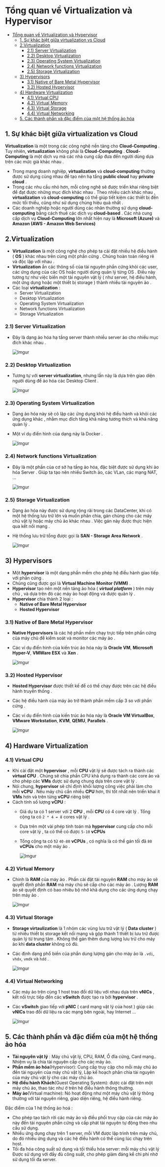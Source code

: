 # Tổng quan về Virtualization và Hypervisor

- [Tổng quan về Virtualization và Hypervisor](#tổng-quan-về-virtualization-và-hypervisor)
  - [1. Sự khác biệt giữa virtualization vs Cloud](#1-sự-khác-biệt-giữa-virtualization-vs-cloud)
  - [2.Virtualization](#2virtualization)
    - [2.1) Server Virtualization](#21-server-virtualization)
    - [2.2) Desktop Virtualization](#22-desktop-virtualization)
    - [2.3) Operating System Virtualization](#23-operating-system-virtualization)
    - [2.4) Network functions Virtualization](#24-network-functions-virtualization)
    - [2.5) Storage Virtualization](#25-storage-virtualization)
  - [3) Hypervisors](#3-hypervisors)
    - [3.1) Native of Bare Metal Hypervisor](#31-native-of-bare-metal-hypervisor)
    - [3.2) Hosted Hypervisor](#32-hosted-hypervisor)
  - [4) Hardware Virtualization](#4-hardware-virtualization)
    - [4.1) Virtual CPU](#41-virtual-cpu)
    - [4.2) Virtual Memory](#42-virtual-memory)
    - [4.3) Virtual Storage](#43-virtual-storage)
    - [4.4) Virtual Networking](#44-virtual-networking)
  - [5. Các thành phần và đặc điểm của một hệ thống ảo hóa](#5-các-thành-phần-và-đặc-điểm-của-một-hệ-thống-ảo-hóa)

## 1. Sự khác biệt giữa virtualization vs Cloud

**Virtualization** là một trong các công nghệ nền tảng cho **Cloud-Computing** . Tuy nhiên, **virtualization** không phải là **Cloud-Computing** . **Cloud-Computing** là một dịch vụ mà các nhà cung cấp đưa đến người dùng dựa trên các mức giá khác nhau .
- Trong mạng doanh nghiệp, **virtualization** và **cloud-computing** thường được sử dụng cùng nhau để tạo nên hạ tầng **public cloud** hay **private cloud** .
- Trong các nhu cầu nhỏ hơn, mỗi công nghệ sẽ được triển khai riêng biệt để đạt được những mục đích khác nhau . Theo nhiều cách khác nhau , **virtualization** và **cloud-computing** có thể giúp tiết kiệm các thiết bị đến mức tối thiểu, cũng như sử dụng chúng hiệu quả nhất .
- Các doanh nghiệp hoặc người dùng các nhân thường sử dụng **cloud-computing** bằng cách thuê các dịch vụ **cloud-based** . Các nhà cung cấp dịch vụ **Cloud-Computing** lớn nhất hiện nay là **Microsoft (Azure)** và **Amazon (AWS - Amazon Web Services)**

## 2.Virtualization

- **Virtualization** là một công nghệ cho phép ta cài đặt nhiều hệ điều hành ( **OS** ) khác nhau trên cùng một phần cứng . Chúng hoàn toàn riêng rẽ và độc lập với nhau .
- **Virtualization** ẩn các thông số của tài nguyên phần cứng khỏi các user, các ứng dụng của các OS hoặc người dùng quản lý từng OS . Điều này tương tự như việc biến một tài nguyên vật lý ( như server, hệ điều hành, một ứng dụng hoặc một thiết bị storage ) thành nhiều tài nguyên ảo .
- Các loại **virtualization** :
    - Server Virtualization
    - Desktop Virtualization
    - Operating System Virtualization
    - Network functions Virtualization
    - Storage Virtualization
### 2.1) Server Virtualization
- Đây là dạng ảo hóa hạ tầng server thành nhiều server ảo cho nhiều mục đích khác nhau .

    ![Imgur](https://i.imgur.com/qfLYJPw.png)

### 2.2) Desktop Virtualization
- Tương tự với **server virtualization**, nhưng lần này là dựa trên giao diện người dùng để ảo hóa các Desktop Client .

    ![Imgur](https://i.imgur.com/lDlIF9X.png)

### 2.3) Operating System Virtualization
- Dạng ảo hóa này sẽ cô lập các ứng dụng khỏi hệ điều hành và khỏi các ứng dụng khác , nhằm mục đích tăng khả năng tương thích và khả năng quản lý .
- Một ví dụ điển hình của dạng này là Docker .

    ![Imgur](https://i.imgur.com/TrHfRJM.png)

### 2.4) Network functions Virtualization
- Đây là một phần của cơ sở hạ tầng ảo hóa, đặc biệt được sử dụng khi ảo hóa Server . Giúp ta tạo nên nhiều Switch ảo, các VLan, các mạng NAT, ...

    ![Imgur](https://i.imgur.com/dBQKoxV.png)

### 2.5) Storage Virtualization
- Dạng ảo hóa này được sử dụng rộng rãi trong các DataCenter, khi có một hệ thống lưu trữ lớn và muốn phân chia, gán chúng cho các máy chủ vật lý hoặc máy chủ ảo khác nhau . Việc gán này được thực hiện qua kết nối mạng .
- Hệ thống lưu trữ tổng được gọi là **SAN - Storage Area Network** .

    ![Imgur](https://i.imgur.com/lpmSm11.png)

## 3) Hypervisors
- Một **hypervisor** là một dạng phần mềm cho phép hệ điều hành giao tiếp với phần cứng .
- Chúng cũng được gọi là **Virtual Machine Monitor (VMM)** . 
- **Hypervisor** tạo nên một nền tảng ảo hóa ( ***virtual platform*** ) trên máy chủ , và dựa trên đó các máy ảo hoạt động và được quản lý .
- **Hypervisor** chia thành 2 loại :
    - **Native of Bare Metal Hypervisor**
    - **Hosted Hypervisor**
### 3.1) Native of Bare Metal Hypervisor
- **Native Hypervisors** là các hệ phần mềm chạy trực tiếp trên phần cứng của máy chủ để kiểm soát và monitor các máy ảo .
- Các ví dụ điển hình của kiến trúc ảo hóa này là **Oracle VM**, **Microsoft Hyper-V**, **VMWare ESX** và **Xen** .

    ![Imgur](https://i.imgur.com/TKodPss.png)

### 3.2) Hosted Hypervisor
- **Hosted Hypervisor** được thiết kế để có thể chạy được trên các hệ điều hành truyền thống .
- Các hệ điều hành của máy ảo trở thành phần mềm cấp 3 so với phần cứng .
- Các ví dụ điển hình của kiến trúc ảo hóa này là **Oracle VM VirtualBox**, **VMware Workstation**, **KVM**, **QEMU**, **Parallels** .

   ![Imgur](https://i.imgur.com/taU2v01.png)

## 4) Hardware Virtualization
### 4.1) Virtual CPU
- Khi cài đặt một **hypervisor** , mỗi **CPU** vật lý sẽ được tách ra thành các **virtual CPU** . Chúng sẽ chia phần CPU khả dụng ra thành các core ảo và cho phép các **VMs** được sử dụng chung dựa trên core vật lý . 
- Nói chung, **hypervisor** sẽ chỉ định khối lượng công việc phải làm cho mỗi **vCPU** . Nếu máy chủ cần nhiều **CPU** hơn, thì tốt nhất nên triển khai ít **VMs** hơn và trên từng **vCPU** riêng biệt
- Cách tính số lượng **vCPU** :
    - Giả dụ ta có 1 server với 2 **CPU** , mỗi **CPU** có 4 core vật lý . Tổng cộng ta có `2 * 4 = 8` cores vật lý .
    - Dựa trên một vài phép tính toán mà **hypervisor** cung cấp cho mỗi core vật lý , ta có thể có được `5-10` **vCPUs**
    - Tổng cộng ta có từ `40-80` **vCPUs** , có nghĩa là có thể gán tối đã `80` **vCPUs** cho một máy ảo .

        ![Imgur](https://i.imgur.com/Qkykf9R.png)

### 4.2) Virtual Memory
- Chính là **RAM** của máy ảo . Phần cài đặt tài nguyên **RAM** cho máy ảo sẽ quyết định phần **RAM** mà máy chủ sẽ cấp cho các máy ảo . Lượng **RAM** ảo sẽ quyết định có bao nhiêu bộ nhớ khả dụng cho các ứng dụng chạy trên máy ảo .

    ![Imgur](https://i.imgur.com/v3nUXCb.png)

### 4.3) Virtual Storage
- **Storage virtaulization** là 1 nhóm các vùng lưu trữ vật lý ( **Data cluster** ) từ nhiều thiết bị storage kết nối mạng và gộp thành 1 thiết bị lưu trữ được quản lý từ trung tâm . Không thể gán thêm dung lượng lưu trữ cho máy ảo khi **data cluster** không có đủ.
- Các định dạng phổ biến của phần dung lượng gán cho máy ảo là `.vdi`, `vhdx`, `vmdk` và `hdd` .

    ![Imgur](https://i.imgur.com/Dsz3n1s.png)

### 4.4) Virtual Networking
- Các máy ảo trên cùng 1 host trao đổi dữ liệu với nhau dựa trên **vNICs** , kết nối trực tiếp đến các **vSwitch** được tạo ra bởi **hypervisor** .
- Các **vSwitch** giao tiếp với **pNIC** ( card mạng vật lý của host ) giúp các **vNICs** trao đổi dữ liệu ra các mạng bên ngoài, hay Internet ...

    ![Imgur](https://i.imgur.com/UgIpYEk.png)

## 5. Các thành phần và đặc điểm của một hệ thống ảo hóa

* **Tài nguyên vật lý** : Máy chủ vật lý, CPU, RAM, Ổ đĩa cứng, Card mạng.. Nhiệm vụ là chia tài nguyên cấp cho các máy ảo.
* **Phần mềm ảo hóa**(Hypervisor): Cung cấp truy cập cho mỗi máy chủ ảo đến tài nguyên của máy chủ vật lý, Lập kế hoạch phân chia tài nguyên của máy chủ vật lý cho các máy chủ ảo.
* **Hệ điều hành Khách**(Guest Operating System): được cài đặt trên một máy chủ ảo, thao tác như ở trên hệ điều hành thông thường.
* **Máy ảo**(Virtual machine): Nó hoạt động như một máy chủ vật lý thông thường với tài nguyên riêng, giao diện riêng, hệ điều hành riêng.

Đặc điểm của 1 hệ thống ảo hoá :

-  Cho phép tạo tách rời các máy ảo và điều phối truy cập của các máy ảo này đến tài nguyên phần cứng và cấp phát tài nguyên tự động theo nhu cầu sử dụng.
- Nhiều ứng dụng chạy trên 1 server, mỗi VM được lập trình trên máy chủ, do đó nhiều ứng dụng và các hệ điều hành có thể cùng lúc chạy trên host.
- Tối đa hóa công suất sử dụng và tối thiểu hóa server: mỗi máy chủ vật lý Được sử dụng với đầy đủ công suất, cho phép giảm đáng kể chi phí nhờ sử dụng tối đa server.
